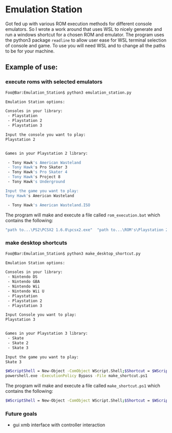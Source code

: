 # Emulation Station

Got fed up with various ROM execution methods for different console emulators. So I wrote a work around that uses WSL to nicely generate and run a windows shortcut for a chosen ROM and emulator. The program uses the python3 package `readline` to allow user ease for WSL terminal selection of console and game. To use you will need WSL and to change all the paths to be for your machine.
## Example of use:
### execute roms with selected emulators
```bash
Foo@Bar:Emulation_Station$ python3 emulation_station.py

Emulation Station options:

Consoles in your library:
 - Playstation
 - Playstation 2
 - Playstation 3

Input the console you want to play:
Playstation 2


Games in your Playstation 2 library:

 - Tony Hawk's American Wasteland
 - Tony Hawk's Pro Skater 3
 - Tony Hawk's Pro Skater 4
 - Tony Hawk's Project 8
 - Tony Hawk's Underground

Input the game you want to play:
Tony Hawk's American Wasteland

 - Tony Hawk's American Wasteland.ISO
 ```

The program will make and execute a file called `rom_execution.bat` which contains the following:

```bash
"path to...\PS2\PCSX2 1.6.0\pcsx2.exe"  "path to...\ROM's\Playstation 2\Tony Hawk's American Wasteland\Tony Hawk's American Wasteland.ISO"
```


### make desktop shortcuts
```bash
Foo@Bar:Emulation_Station$ python3 make_desktop_shortcut.py

Emulation Station options:

Consoles in your library:
 - Nintendo DS
 - Nintendo GBA
 - Nintendo Wii
 - Nintendo Wii U
 - Playstation
 - Playstation 2
 - Playstation 3

Input Console you want to play:
Playstation 3


Games in your Playstation 3 library:
 - Skate
 - Skate 2
 - Skate 3

Input the game you want to play:
Skate 3

$WScriptShell = New-Object -ComObject WScript.Shell;$Shortcut = $WScriptShell.CreateShortcut("C:\Users\benja\Desktop\Skate 3.lnk");$Shortcut.TargetPath = '"C:\Users\benja\Documents\Entertainment\Gaming\Launchers\PS3\rpcs3.exe"';$ShortCut.Arguments=' "E:\ROMs\Playstation 3\Skate 3\PS3_GAME\USRDIR\EBOOT.BIN"';$shortcut.IconLocation="E:\ROM_ICOs\Skate 3.ico";$Shortcut.Save()
powershell.exe -ExecutionPolicy Bypass -File make_shortcut.ps1
```


The program will make and execute a file called `make_shortcut.ps1` which contains the following:

```bash
$WScriptShell = New-Object -ComObject WScript.Shell;$Shortcut = $WScriptShell.CreateShortcut("C:\Users\benja\Desktop\Skate 3.lnk");$Shortcut.TargetPath = '"C:\Users\benja\Documents\Entertainment\Gaming\Launchers\PS3\rpcs3.exe"';$ShortCut.Arguments=' "E:\ROMs\Playstation 3\Skate 3\PS3_GAME\USRDIR\EBOOT.BIN"';$shortcut.IconLocation="E:\ROM_ICOs\Skate 3.ico";$Shortcut.Save()```
```

### Future goals
 - gui xmb interface with controller interaction
